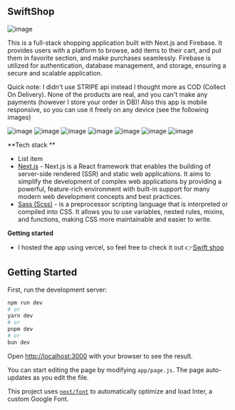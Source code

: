 ## SwiftShop

![image](https://github.com/karloCroDev/swift-shop/assets/117281346/e6a78c84-3e6b-4098-bc68-8af0bd901b52)


This is a full-stack shopping application built with Next.js and Firebase. It provides users with a platform to browse, add items to their cart, and put them in favorite section, and make purchases seamlessly. Firebase is utilized for authentication, database management, and storage, ensuring a secure and scalable application. 

Quick note: I didn't use STRIPE api instead I thought more as COD (Collect On Delivery). None of the products are real, and you can't make any payments (however I store your order in DB)!
Also this app is mobile responsive, so you can use it freely on any device (see the following images)

![image](https://github.com/karloCroDev/swift-shop/assets/117281346/e52565ec-54cd-4d19-ab32-bcfcfb8c31fc)
![image](https://github.com/karloCroDev/swift-shop/assets/117281346/c9a09871-b526-4a4a-8bf2-35142cc18492)
![image](https://github.com/karloCroDev/swift-shop/assets/117281346/6c0cfd5e-e3a8-4599-9931-d8e0caf6ed88)
![image](https://github.com/karloCroDev/swift-shop/assets/117281346/7f0efec5-2b50-4c61-9c04-93ed7b7903d9)
![image](https://github.com/karloCroDev/swift-shop/assets/117281346/62e363c0-0a74-4caa-94fb-b6cc5d58a7a0)
![image](https://github.com/karloCroDev/swift-shop/assets/117281346/ed87795d-a2d6-4d8b-910f-a6eaaba1dc8f)
![image](https://github.com/karloCroDev/swift-shop/assets/117281346/d01a1038-3338-4800-be12-5dbfede35293)




**Tech stack **

 - List item
 - [Next.js](https://nextjs.org/) - Next.js is a React framework that enables the building of server-side rendered (SSR) and static web applications. It aims to simplify the development of complex web applications by providing a powerful, feature-rich environment with built-in support for many modern web development concepts and best practices.
 - [Sass (Scss)](https://sass-lang.com/) - is a preprocessor scripting language that is interpreted or compiled into CSS. It allows you to use variables, nested rules, mixins, and functions, making CSS more maintainable and easier to write.
 

**Getting started**
 - I hosted the app using vercel, so feel free to check it out  👉[Swift shop](https://swift-shop-c31usfp9p-karlos-projects-42cba8bf.vercel.app/)


## Getting Started

First, run the development server:

```bash
npm run dev
# or
yarn dev
# or
pnpm dev
# or
bun dev
```

Open [http://localhost:3000](http://localhost:3000) with your browser to see the result.

You can start editing the page by modifying `app/page.js`. The page auto-updates as you edit the file.

This project uses [`next/font`](https://nextjs.org/docs/basic-features/font-optimization) to automatically optimize and load Inter, a custom Google Font.


